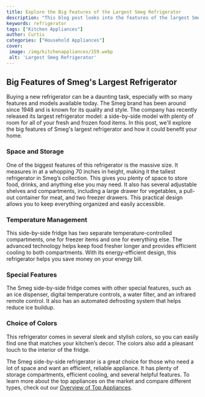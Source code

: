 ```yaml
---
title: Explore the Big Features of the Largest Smeg Refrigerator
description: "This blog post looks into the features of the largest Smeg refrigerator available including its advanced cooling technologies and capacity Learn what makes this product stand out and why it could be the right fridge for you"
keywords: refrigerator
tags: ["Kitchen Appliances"]
author: Curtis
categories: ["Household Appliances"]
cover: 
 image: /img/kitchenappliances/159.webp
 alt: 'Largest Smeg Refrigerator'
---
```

## Big Features of Smeg's Largest Refrigerator

Buying a new refrigerator can be a daunting task, especially with so many features and models available today. The Smeg brand has been around since 1948 and is known for its quality and style. The company has recently released its largest refrigerator model: a side-by-side model with plenty of room for all of your fresh and frozen food items. In this post, we'll explore the big features of Smeg's largest refrigerator and how it could benefit your home.

### Space and Storage

One of the biggest features of this refrigerator is the massive size. It measures in at a whopping 70 inches in height, making it the tallest refrigerator in Smeg’s collection. This gives you plenty of space to store food, drinks, and anything else you may need. It also has several adjustable shelves and compartments, including a large drawer for vegetables, a pull-out container for meat, and two freezer drawers. This practical design allows you to keep everything organized and easily accessible. 

### Temperature Management

This side-by-side fridge has two separate temperature-controlled compartments, one for freezer items and one for everything else. The advanced technology helps keep food fresher longer and provides efficient cooling to both compartments. With its energy-efficient design, this refrigerator helps you save money on your energy bill.

### Special Features

The Smeg side-by-side fridge comes with other special features, such as an ice dispenser, digital temperature controls, a water filter, and an infrared remote control. It also has an automated defrosting system that helps reduce ice buildup.

### Choice of Colors

This refrigerator comes in several sleek and stylish colors, so you can easily find one that matches your kitchen’s decor. The colors also add a pleasant touch to the interior of the fridge.

The Smeg side-by-side refrigerator is a great choice for those who need a lot of space and want an efficient, reliable appliance. It has plenty of storage compartments, efficient cooling, and several helpful features. To learn more about the top appliances on the market and compare different types, check out our [Overview of Top Appliances](./pages/appliance-overview).
